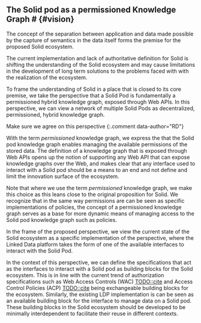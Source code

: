 ## The Solid pod as a permissioned Knowledge Graph # {#vision}
<!-- Repeating the premise -->
The concept of the separation between application and data made possible by the capture of semantics in the data itself forms the premise for the proposed Solid ecosystem.
<!-- The current problem in 2 sentences -->
The current implementation and lack of authoritative definition for Solid is shifting the understanding of the Solid ecosystem and may cause limitations in the development of long term solutions to the problems faced with with the realization of the ecosystem.
<!-- The proposed perspective !!!! -->
To frame the understanding of Solid in a place that is closed to its core premise, we take the perspective that a Solid Pod is fundamentally a permissioned hybrid knowledge graph, exposed through Web APIs. 
In this perspective, we can view a network of multiple Solid Pods as decentralized, permissioned, hybrid knowledge graph.

Make sure we agree on this perspective
{:.comment data-author="RD"}

<!-- 
Jesse proposal:

Solid as a platform serving data Pods that provide sufficient views on the data **available to the entity interacting with the pod** that it can be organized as a permissioned knowledge graph.
-->


<!-- What is a permissioned knowledge graph -->
With the term *permissioned* knowledge graph, we express the that the Solid pod knowledge graph enables managing the available permissions of the stored data.
The definition of a knowledge graph that is exposed through Web APIs opens up the notion of supporting any Web API that can expose knowledge graphs over the Web, 
and makes clear that any interface used to interact with a Solid pod should be a means to an end and not define and limit the innovation surface of the ecosystem.

Note that where we use the term *permissioned* knowledge graph, we make this choice as this leans close to the original proposition for Solid. 
We recognize that in the same way permissions are can be seen as specific implementations of policies, 
the concept of a permissioned knowledge graph serves as a base for more dynamic means of managing access to the Solid pod knowledge graph such as policies.
<!-- Make the point that Solid as LDP emulates a permissioned knowledge graph, but leads to getting stuck on certain points -> problem statement -->
In the frame of the proposed perspective, we view the current state of the Solid ecosystem as a specific implementation of the perspective, where the Linked Data platform takes the form of one of the available interfaces to interact with the Solid Pod.

<!-- Make the point that interfaces can be thought of as independent building blocks for management of data, permissions, ... -->
In the context of this perspective, 
we can define the specifications that act as the interfaces to interact with a Solid pod as building blocks for the Solid ecosystem.
This is in line with the current trend of authorization specifications such as Web Access Controls (WAC) [TODO::cite]() and Access Control Policies (ACP) [TODO::cite]() being exchangeable building blocks for the ecosystem.
Similarly, the existing LDP implementation is can be seen as an available building block for the interface to manage data on a Solid pod.
These building blocks in the Solid ecosystem should be developed to be minimally interdependent to facilitate their reuse in different contexts.


























<!-- 


### Permissioned Knowledge Graphs
With the goal in mind of separating the data and applications, we propose the perspective of Solid as a permissioned knowledge graph.

Note that where permissioned knowledge graph, we understand a knowledge graph that can assign permissions for any data quads contained in the knowledge graph. We see the permissions set here as a proxy for policy-based authorization for data, where policies can dynamically describe permissions over data [TODO:: redo this]().


in our perspective is a Knowledge Graph where any collection of data can be grouped under a specific set of user permissions or policies.


### API integration
A consequence of an ecosystem where knowledge graphs can be exposed over the Web over multiple interfaces, is that this brings us back to the problem of interface-integration.

For this perspective to work, we must strive to transition from an ecosystem of API integration towards an ecosystem of data integration.

We argue that the use of Linked Data Platform as an organizational structure for data on a Solid pod relies too much on applications creating localized assumptions and optimizations for the structuring of their data that do not hold for the ecosystem, leading to applications requiring to do API integration on top of these structures, where semantics of the data may encoded and lost in this structuring instead of the data itself.

Where assumptions are currently contained in the API used to organize the data on a data pod, we need to move these assumptions to the data and explicitly encode them into the semantics of the data.

In the perspective as a pod being a permissioned Knowledge Graph that can be exposed over a multitude of APIs, we argue that exposing data over well-defined APIs can alleviate API integration problems.
[TODO:: HOWW???]()



### Interface building blocks

In this context, we can view the current state of Solid as pods that expose their internal knowledge graph over building blocks for authorization (WAC / ACP), data management and querying (LDP) and authentication (Solid-OIDC).
In this context, interface building blocks in the ecosystem should try to be minimally interdependent, to promote reuse over multiple interfaces for other components of Solid.

As a practical example, where the original paper advertised SPARQL as a possible interface to optimize querying on top of the Linked Data Platform data management layer [](cite:cites sambra_solid_nodate), we propose that a SPARQL endpoint may serve as a querying and data management interface on top of the knowledge graph, requiring new building blocks to be researched for authorization over such an interface.




-------------------

With this work, we propose the view of Solid as being data and application independent. 

With this work, we argue that it is not per se the interface of Linked Data Platform that is the cause of issues, but the notion that a Solid pod must adhere to the notion of being an online data space that organizes data as resources over a Linked Data Platform interface.
We pose that the assumptions described above that stem from the use of this organizational structure and the limitations it poses on the data it stores.

We propose the vision of Solid as a platform serving data pods that organize data as a Knowledge Graph [](cite:cites fensel_introduction_2020) [](cite:cites rubenv_reflections_2021).

A network of Solid pods can be seen as a decentralized knowledge graph. 

If a pod can be seen as a Knowledge graph, exposing the contained knowledge can take many forms, as knowledge graphs traditionally have supported multiple interfaces to add, manage and query data [TODO::sources](). 

Say something about integrating interfaces for authorization, data management and querying as building blocks in the ecosystem.

In this vision, a pod can be considered a permissioned, hybrid Knowledge graph that can be accessed through various Web APIs.

 -->


<!-- 
The Solid paper already alluded to shortcomings of the LDP interface (globbing, a separate SPARQL interface for RDF data / metadata)
-> And we will make the argument / take the position that it is more fundamental, that LDP is the problem/limitation rather than the solution. We reframe by seeing one LDP API (there are multiple!) as a possible view on the Pod, which fundamentally is a KG

-->


<!-- 

In the original paper for Solid, there was alluded on exposing all data over a SPARQL endpoint

Wat is solid?
- is het een set van protocols?
- is het een concept geimplementeerd met een set protocols?


Solutions can be found through:

extensions to the LDP interface:
- in spec 
- out of spec client managed?
- out of spec client sided?




### Authorization

- Resources are a straightforward way of combining data triples for authorization purposes.
- autorization systems can be adapted to work on a triple basis OR
- other ways of combining triples in resources can be used that do not include LDP biases (slash semantics)
 -->

